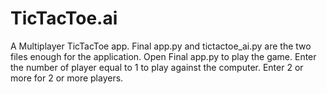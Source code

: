 # TicTacToe.ai
A Multiplayer TicTacToe app. Final app.py and tictactoe_ai.py are the two files enough for the application.
Open Final app.py to play the game. Enter the number of player equal to 1 to play against the computer.
Enter 2 or more for 2 or more players.
